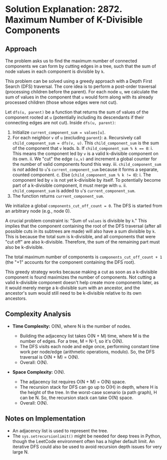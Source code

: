 # Solution Explanation: 2872. Maximum Number of K-Divisible Components

## Approach

The problem asks us to find the maximum number of connected components we can form by cutting edges in a tree, such that the sum of node values in each component is divisible by `k`.

This problem can be solved using a greedy approach with a Depth First Search (DFS) traversal. The core idea is to perform a post-order traversal (processing children before the parent). For each node `u`, we calculate the sum of values in the component that `u` would form along with its already processed children (those whose edges were not cut).

Let `dfs(u, parent)` be a function that returns the sum of values of the component rooted at `u` (potentially including its descendants if their connecting edges are not cut).
Inside `dfs(u, parent)`:
1.  Initialize `current_component_sum = values[u]`.
2.  For each neighbor `v` of `u` (excluding `parent`):
    a.  Recursively call `child_component_sum = dfs(v, u)`. This `child_component_sum` is the sum of the component that `v` leads.
    b.  If `child_component_sum % k == 0`:
        i.  This means the component led by `v` is a valid k-divisible component on its own.
        ii. We "cut" the edge `(u,v)` and increment a global counter for the number of valid components found this way.
        iii. `child_component_sum` is *not* added to `u`'s `current_component_sum` because it forms a separate, counted component.
    c.  Else (`child_component_sum % k != 0`):
        i.  The component led by `v` is not yet k-divisible by itself. To potentially become part of a k-divisible component, it must merge with `u`.
        ii. `child_component_sum` is added to `u`'s `current_component_sum`.
3.  The function returns `current_component_sum`.

We initialize a global `components_cut_off_count = 0`. The DFS is started from an arbitrary node (e.g., node 0).

A crucial problem constraint is: "Sum of `values` is divisible by `k`."
This implies that the component containing the root of the DFS traversal (after all possible cuts in its subtrees are made) will also have a sum divisible by `k`. This is because the total sum is k-divisible, and all components that were "cut off" are also k-divisible. Therefore, the sum of the remaining part must also be k-divisible.

The total maximum number of components is `components_cut_off_count + 1` (the "+1" accounts for the component containing the DFS root).

This greedy strategy works because making a cut as soon as a k-divisible component is found maximizes the number of components. Not cutting a valid k-divisible component doesn't help create more components later, as it would merely merge a k-divisible sum with an ancestor, and the ancestor's sum would still need to be k-divisible relative to its own ancestors.

## Complexity Analysis

*   **Time Complexity:** O(N), where N is the number of nodes.
    *   Building the adjacency list takes O(N + M) time, where M is the number of edges. For a tree, M = N-1, so it's O(N).
    *   The DFS visits each node and edge once, performing constant time work per node/edge (arithmetic operations, modulo). So, the DFS traversal is O(N + M) = O(N).
    *   Overall: O(N).

*   **Space Complexity:** O(N).
    *   The adjacency list requires O(N + M) = O(N) space.
    *   The recursion stack for DFS can go up to O(H) in depth, where H is the height of the tree. In the worst-case scenario (a path graph), H can be N. So, the recursion stack can take O(N) space.
    *   Overall: O(N).

## Notes on Implementation
- An adjacency list is used to represent the tree.
- The `sys.setrecursionlimit()` might be needed for deep trees in Python, though the LeetCode environment often has a higher default limit. An iterative DFS could also be used to avoid recursion depth issues for very large N. 